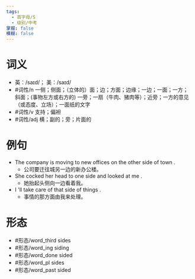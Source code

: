 ```yaml
---
tags:
  - 首字母/S
  - 级别/中考
掌握: false
模糊: false
---
```

# 词义
- 英：/saɪd/； 美：/saɪd/
- #词性/n  一侧；侧面；（立体的）面；边；方面；边缘；一边；一面；一方；斜面；(事物左方或右方的) 一旁；一扇（牛肉、猪肉等）；近旁；一方的意见（或态度、立场）；一面纸的文字
- #词性/v  支持；偏袒
- #词性/adj  横；副的；旁；片面的
# 例句
- The company is moving to new offices on the other side of town .
	- 公司要迁往城另一边的新办公楼。
- She cocked her head to one side and looked at me .
	- 她抬起头侧向一边看着我。
- I 'll take care of that side of things .
	- 事情的那方面由我来处理。
# 形态
- #形态/word_third sides
- #形态/word_ing siding
- #形态/word_done sided
- #形态/word_pl sides
- #形态/word_past sided
